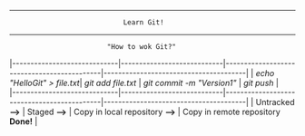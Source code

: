 ***
							    Learn Git!  
***
							"How to wok Git?"                                                   
|-----------------------------|----------------------------|--------------------------------------------|---------------------------------------|
| *echo "HelloGit" > file.txt*|      *git add file.txt*    |        *git commit -m "Version1"*          |           *git push*                  |  
|-----------------------------|----------------------------|--------------------------------------------|---------------------------------------| 
|         Untracked **-->**   |            Staged **-->**  |        Copy in local repository  **-->**   |   Copy in remote repository **Done!** |  
